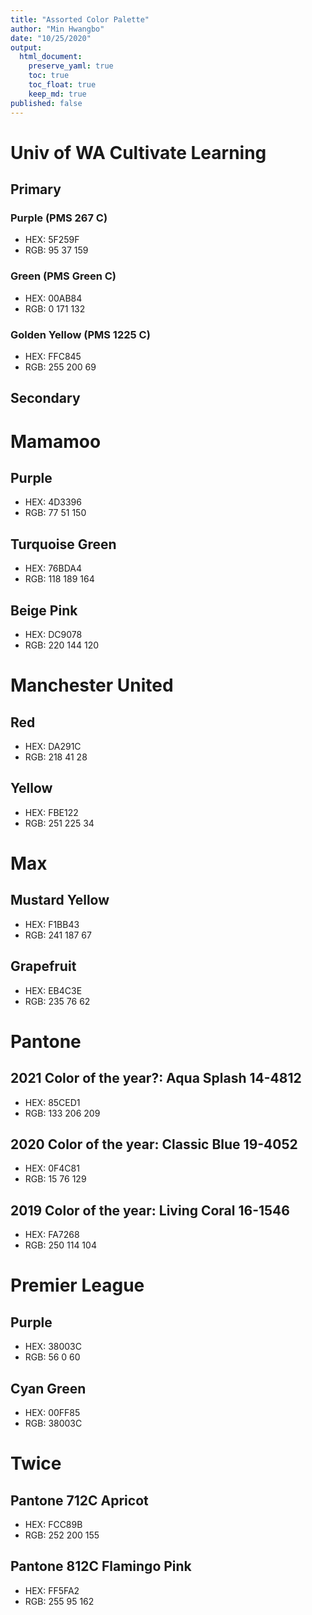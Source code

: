 ```yaml
---
title: "Assorted Color Palette"
author: "Min Hwangbo"
date: "10/25/2020"
output:
  html_document:
    preserve_yaml: true
    toc: true
    toc_float: true
    keep_md: true
published: false
---
```




# Univ of WA Cultivate Learning
## Primary
### Purple (PMS 267 C)
* HEX: 5F259F
* RGB: 95 37 159

### Green (PMS Green C)
* HEX: 00AB84
* RGB: 0 171 132

### Golden Yellow (PMS 1225 C)
* HEX: FFC845
* RGB: 255 200 69

## Secondary


# Mamamoo
## Purple
* HEX: 4D3396
* RGB: 77 51 150

## Turquoise Green
* HEX: 76BDA4
* RGB: 118 189 164

## Beige Pink
* HEX: DC9078
* RGB: 220 144 120

# Manchester United
## Red
* HEX: DA291C
* RGB: 218 41 28

## Yellow
* HEX: FBE122
* RGB: 251 225 34

# Max
## Mustard Yellow
* HEX: F1BB43
* RGB: 241 187 67

## Grapefruit
* HEX: EB4C3E
* RGB: 235 76 62
  
# Pantone
## 2021 Color of the year?: Aqua Splash 14-4812
* HEX: 85CED1
* RGB: 133 206 209

## 2020 Color of the year: Classic Blue 19-4052
* HEX: 0F4C81
* RGB: 15 76 129

## 2019 Color of the year: Living Coral 16-1546
* HEX: FA7268
* RGB: 250 114 104

# Premier League
## Purple
* HEX: 38003C
* RGB: 56 0 60

## Cyan Green
* HEX: 00FF85
* RGB: 38003C

# Twice
## Pantone 712C Apricot
* HEX: FCC89B
* RGB: 252 200 155

## Pantone 812C Flamingo Pink
* HEX: FF5FA2
* RGB: 255 95 162
